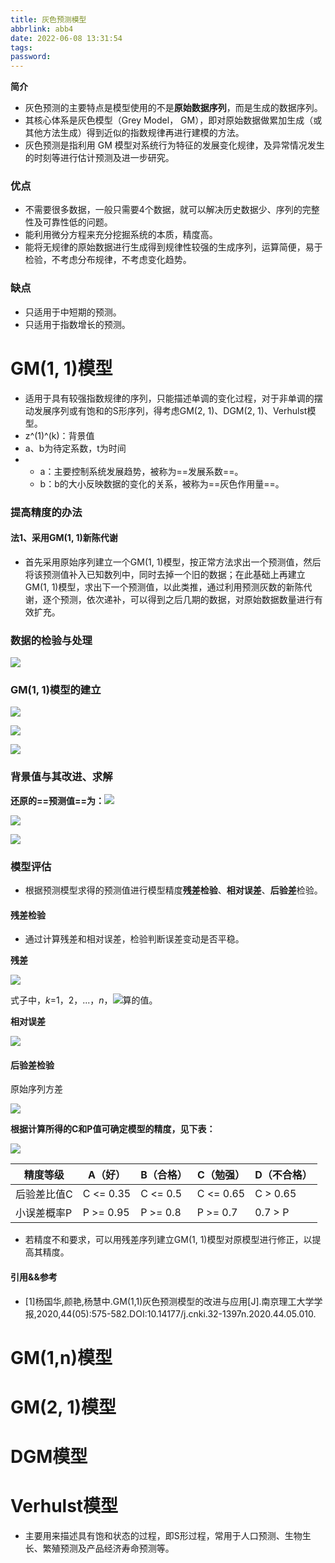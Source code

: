 ```yaml
---
title: 灰色预测模型
abbrlink: abb4
date: 2022-06-08 13:31:54
tags:
password:
---
```


**简介**

* 灰色预测的主要特点是模型使用的不是**原始数据序列**，而是生成的数据序列。
* 其核心体系是灰色模型（Grey Model， GM），即对原始数据做累加生成（或其他方法生成）得到近似的指数规律再进行建模的方法。
* 灰色预测是指利用 GM 模型对系统行为特征的发展变化规律，及异常情况发生的时刻等进行估计预测及进一步研究。  





### 优点

* 不需要很多数据，一般只需要4个数据，就可以解决历史数据少、序列的完整性及可靠性低的问题。
* 能利用微分方程来充分挖掘系统的本质，精度高。
* 能将无规律的原始数据进行生成得到规律性较强的生成序列，运算简便，易于检验，不考虑分布规律，不考虑变化趋势。





### 缺点

* 只适用于中短期的预测。
* 只适用于指数增长的预测。









# GM(1, 1)模型

* 适用于具有较强指数规律的序列，只能描述单调的变化过程，对于非单调的摆动发展序列或有饱和的S形序列，得考虑GM(2, 1)、DGM(2, 1)、Verhulst模型。
* z^(1)^(k)：背景值
* a、b为待定系数，t为时间
* * a：主要控制系统发展趋势，被称为==发展系数==。
  * b：b的大小反映数据的变化的关系，被称为==灰色作用量==。





### 提高精度的办法



#### 法1、采用GM(1, 1)新陈代谢

* 首先采用原始序列建立一个GM(1, 1)模型，按正常方法求出一个预测值，然后将该预测值补入已知数列中，同时去掉一个旧的数据；在此基础上再建立GM(1, 1)模型，求出下一个预测值，以此类推，通过利用预测灰数的新陈代谢，逐个预测，依次递补，可以得到之后几期的数据，对原始数据数量进行有效扩充。









### 数据的检验与处理

![](http://blog.axieyun.top/img/61.png)







### GM(1, 1)模型的建立

![](http://blog.axieyun.top/img/62.png)

![](http://blog.axieyun.top/img/63.png)

![](http://blog.axieyun.top/img/64.png)





### 背景值与其改进、求解

**还原的==预测值==为：**![](http://blog.axieyun.top/img/59.png)

![](http://blog.axieyun.top/img/58.png)

![](http://blog.axieyun.top/img/60.png)



### 模型评估

* 根据预测模型求得的预测值进行模型精度**残差检验**、**相对误差**、**后验差**检验。



#### 残差检验

* 通过计算残差和相对误差，检验判断误差变动是否平稳。

**残差**

![](http://blog.axieyun.top/img/65.png)

式子中，*k*=1，2，...，*n*，![](http://blog.axieyun.top/img/66.png)算的值。



**相对误差**

![](http://blog.axieyun.top/img/67.png)



#### 后验差检验



原始序列方差

![](http://blog.axieyun.top/img/68.png)



**根据计算所得的C和P值可确定模型的精度，见下表：**

![](http://blog.axieyun.top/img/57.png)



| 精度等级    | A（好）   | B（合格） | C（勉强） | D（不合格） |
| ----------- | --------- | --------- | --------- | ----------- |
| 后验差比值C | C <= 0.35 | C <= 0.5  | C <= 0.65 | C > 0.65    |
| 小误差概率P | P >= 0.95 | P >= 0.8  | P >= 0.7  | 0.7 > P     |

* 若精度不和要求，可以用残差序列建立GM(1, 1)模型对原模型进行修正，以提高其精度。







#### 引用&&参考

* [1]杨国华,颜艳,杨慧中.GM(1,1)灰色预测模型的改进与应用[J].南京理工大学学报,2020,44(05):575-582.DOI:10.14177/j.cnki.32-1397n.2020.44.05.010.











# **GM(1,n)模型**











# GM(2, 1)模型













# DGM模型













# Verhulst模型

* 主要用来描述具有饱和状态的过程，即S形过程，常用于人口预测、生物生长、繁殖预测及产品经济寿命预测等。



